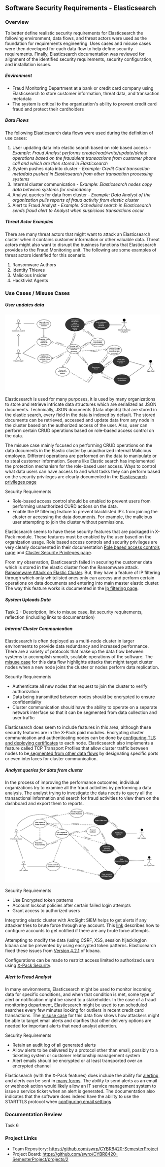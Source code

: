 ## Software Security Requirements - Elasticsearch


### Overview
To better define realistic security requirements for Elasticsearch the following environment, data flows, and threat actors were used as the foundation for requirements engineering.  Uses cases and misuse cases were then developed for each data flow to help define security requirements.  Finally, Elasticsearch documentation was reviewed for alignment of the identified security requirements, security configuration, and installation issues.

##### Environment 
* Fraud Monitoring Department at a bank or credit card company using Elasticsearch to store customer information, threat data, and transaction metadata
* The system is critical to the organization's ability to prevent credit card fraud and protect their cardholders

##### Data Flows
The following Elasticsearch data flows were used during the definition of use cases:
1. User updating data into elastic search based on role based access - *Example: Fraud Analyst performs create/read/write/update/delete operations based on the fraudulent transactions from customer phone call and which are then stored in Elasticsearch*
2. System pushes data into cluster - *Example: Credit Card transaction metadata pushed in Elasticsearch from other transaction processing systems*
3. Internal cluster communication - *Example: Elasticsearch nodes copy data between systems for redundancy*
4. Analyst queries for data from cluster - *Example: Data Analyst of the organization pulls reports of fraud activity from elastic cluster*
5. Alert to Fraud Analyst - *Example: Scheduled search in Elasticsearch sends fraud alert to Analyst when suspicious transactions occur*

##### Threat Actor Examples
There are many threat actors that might want to attack an Elasticsearch cluster when it contains customer information or other valuable data.  Threat actors might also want to disrupt the business functions that Elasticsearch provides to the Fraud Monitoring unit.  The following are some examples of threat actors identified for this scenario.
1. Ransomware Authors
2. Identity Thieves
3. Malicious Insider
4. Hacktivist Agents

### Use Cases / Misuse Cases

##### User updates data
![Privileges for accessing data](https://github.com/swrp/CYBR8420-SemesterProject/blob/maddagadanew/Misuse%20Cases/Misuse%20Case_Controlling%20Data%20Access%20and%20Actions%20on%20data_ORIGINAL.png)

Elasticsearch is used for many purposes, it is used by many organizations to store and retrieve intricate data structures which are serialized as JSON documents. Technically, JSON documents (Data objects) that are stored in the elastic search, every field in the data is indexed by default. The stored documents can be retrieved, accessed and update data from any node in the cluster based on the authorized access of the user. Also, user can perform certain CRUD operations based on role-based access control on the data.

The misuse case mainly focused on performing CRUD operations on the data documents in the Elastic cluster by unauthorized internal Malicious employee. Different operations are performed on the data to manipulate or to steal customer information. Seems like Elastic search has implemented the protection mechanism for the role-based user access. Ways to control what data users can have access to and what tasks they can perform based on the security privileges are clearly documented in the [Elasticsearch privileges page](https://www.elastic.co/guide/en/elastic-stack-overview/6.4/security-privileges.html)

Security Requirements
* Role-based access control should be enabled to prevent users from performing unauthorized CURD actions on the data.
* Enable the IP filtering feature to prevent blacklisted IP’s from joining the cluster or accessing the data documents. For example, the malicious user attempting to join the cluster without permissions.

Elasticsearch seems to have these security features that are packaged in X-Pack module. These features must be enabled by the user based on the organization usage. Role based access controls and security privileges are very clearly documented in their documentation [Role based access controls page](https://www.elastic.co/guide/en/elastic-stack-overview/6.4/authorization.html) and [Cluster Security Privileges page](https://www.elastic.co/guide/en/elastic-stack-overview/6.4/security-privileges.html). 

From my observation, Elasticsearch failed in securing the customer data which is stored in the elastic cluster from the Ransomware attack. [Ransomware Attack on Elastic Cluster](https://www.zdnet.com/article/elasticsearch-ransomware-attacks-now-number-in-the-thousands/). But, they have a feature of IP filtering through which only whitelisted ones only can access and perform certain operations on data documents and entering into main master elastic cluster. The way this feature works is documented in the [Ip filtering page](https://www.elastic.co/guide/en/elastic-stack-overview/6.4/ip-filtering.html).


##### System Uploads Data
Task 2 - Description, link to misuse case, list security requirements, reflection (including links to documentation)  

##### Internal Cluster Communication
Elasticsearch is often deployed as a multi-node cluster in larger environments to provide data redundancy and increased performance.  There are a variety of protocols that make up the data flow between systems to accomplish smooth, scalable operations of the software.  The [misuse case](https://github.com/swrp/CYBR8420-SemesterProject/blob/master/Misuse%20Cases/Misuse%20Case_Elasticsearch_Cluster%20Communication.jpg) for this data flow highlights attacks that might target cluster nodes when a new node joins the cluster or  nodes perform data replication.  

Security Requirements
* Authenticate all new nodes that request to join the cluster to verify authorization
* Data being transmitted between nodes should be encrypted to ensure confidentiality
* Cluster communication should have the ability to operate on a separate network interface so that it can be segmented from data collection and user traffic

Elasticsearch does seem to include features in this area, although these security features are in the X-Pack paid modules.  Encrypting cluster communication and authenticating nodes can be done by [configuring TLS and deploying certificates](https://www.elastic.co/guide/en/elasticsearch/reference/6.4/configuring-tls.html#tls-transport) to each node.  Elasticsearch also implements a feature called TCP Transport Profiles that allow cluster traffic between nodes to be[ segmented from other data flows](https://www.elastic.co/guide/en/elasticsearch/reference/6.4/separating-node-client-traffic.html) by designating specific ports or even interfaces for cluster communication.


#####  Analyst queries for data from cluster
In the process of improving the performance outcomes, individual organizations try to examine all the fraud activities by performing a data analysis. The analyst trying to investigate the data needs to query all the transactional information and search for fraud activities to view them on the dashboard and export them to reports. 
![Mis-use case](https://github.com/swrp/CYBR8420-SemesterProject/blob/swrp/Misuse%20Cases/AnalystQueryData.jpeg) 

Security Requirements
* Use Encrypted token patterns
* Account lockout policies after certain failed login attempts
* Grant access to authorized users 

Integrating elastic cluster with ArcSight SIEM helps to get alerts if any attacker tries to brute force through any account. 
This [link](https://www.elastic.co/blog/integrating-elasticsearch-with-arcsight-siem-part-4) describes how to configure accounts to get notified if there are any brute force attempts.  

Attempting to modify the data (using CSRF, XSS, session hijacking)on kibana can be prevented by using encrypted token patterns. Elasticsearch fixed these issues from
[Version 4.2.1](https://www.elastic.co/blog/kibana-4-2-1-and-4-1-3) of kibana.

Configurations can be made to restrict access limited to authorized users using
[X-Pack Security](https://www.elastic.co/guide/en/elastic-stack-overview/current/setting-up-authentication.html). 
##### Alert to Fraud Analyst
In many environments, Elasticsearch might be used to monitor incoming data for specific conditions, and when that condition is met, some type of alert or notification might be raised to a stakeholder.  In the case of a fraud monitoring department, Elasticsearch might be used to run scheduled searches every few minutes looking for outliers in recent credit card transactions.  The [misuse case](https://github.com/swrp/CYBR8420-SemesterProject/blob/master/Misuse%20Cases/Misuse%20Case_Elasticsearch_Alerting.jpg) for this data flow shows how attackers might be able to target email alerts and clarifies that other delivery options are needed for important alerts that need analyst attention.

Security Requirements
* Retain an audit log of all generated alerts
* Allow alerts to be delivered by a protocol other than email, possibly to a ticketing system or customer relationship management system
* Alert emails should be encrypted or at least transported over an encrypted channel

Elasticsearch (with the X-Pack features) does include the ability for [alerting](https://www.elastic.co/guide/en/elastic-stack-overview/current/xpack-alerting.html), and alerts can be sent in [many forms](https://www.elastic.co/guide/en/elastic-stack-overview/current/actions.html).  The ability to send alerts as an email or webhook action would likely allow an IT service management system to issue a service ticket when an alert is generated.  The documentation also indicates that the software does indeed have the ability to use the STARTTLS protocol when [configuring email settings](https://www.elastic.co/guide/en/elastic-stack-overview/6.4/actions-email.html#configuring-email)

### Documentation Review
Task 6

### Project Links
* Team Repository: https://github.com/swrp/CYBR8420-SemesterProject
* Project Board: https://github.com/swrp/CYBR8420-SemesterProject/projects/2
